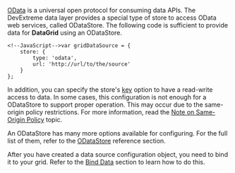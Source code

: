 [OData](https://www.odata.org) is a universal open protocol for consuming data APIs. The DevExtreme data layer provides a special type of store to access OData web services, called ODataStore. The following code is sufficient to provide data for **DataGrid** using an ODataStore.

	<!--JavaScript-->var gridDataSource = {
		store: {
			type: 'odata',
			url: 'http://url/to/the/source'
		}
	};

In addition, you can specify the store's [key](/api-reference/30%20Data%20Layer/Store/1%20Configuration/key.md '/Documentation/ApiReference/Data_Layer/ODataStore/Configuration/#key') option to have a read-write access to data. In some cases, this configuration is not enough for a ODataStore to support proper operation. This may occur due to the same-origin policy restrictions. For more information, read the [Note on Same-Origin Policy](/concepts/30%20Data%20Layer/51%20Data%20Source%20Examples/9%20Note%20On%20Same-Origin%20Policy.md '/Documentation/Guide/Data_Layer/Data_Source_Examples/#Note_On_Same-Origin_Policy') topic.

An ODataStore has many more options available for configuring. For the full list of them, refer to the [ODataStore](/api-reference/30%20Data%20Layer/ODataStore '/Documentation/ApiReference/Data_Layer/ODataStore/') reference section.

After you have created a data source configuration object, you need to bind it to your grid. Refer to the [Bind Data](/concepts/10%20UI%20Widgets/70%20Data%20Grid/010%20Data%20Binding/20%20Bind%20Data.md '/Documentation/Guide/UI_Widgets/Data_Grid/Data_Binding/#Bind_Data') section to learn how to do this.
